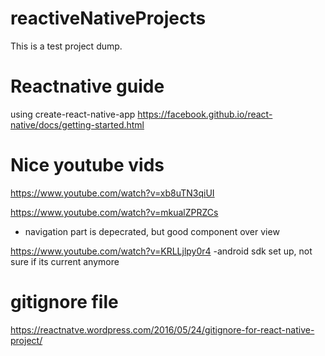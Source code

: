 # reactiveNativeProjects

This is a test project dump.

# Reactnative guide
using create-react-native-app
https://facebook.github.io/react-native/docs/getting-started.html

# Nice youtube vids

https://www.youtube.com/watch?v=xb8uTN3qiUI

https://www.youtube.com/watch?v=mkualZPRZCs
- navigation part is depecrated, but good component over view

https://www.youtube.com/watch?v=KRLLjlpy0r4
-android sdk set up, not sure if its current anymore

# gitignore file
https://reactnatve.wordpress.com/2016/05/24/gitignore-for-react-native-project/

